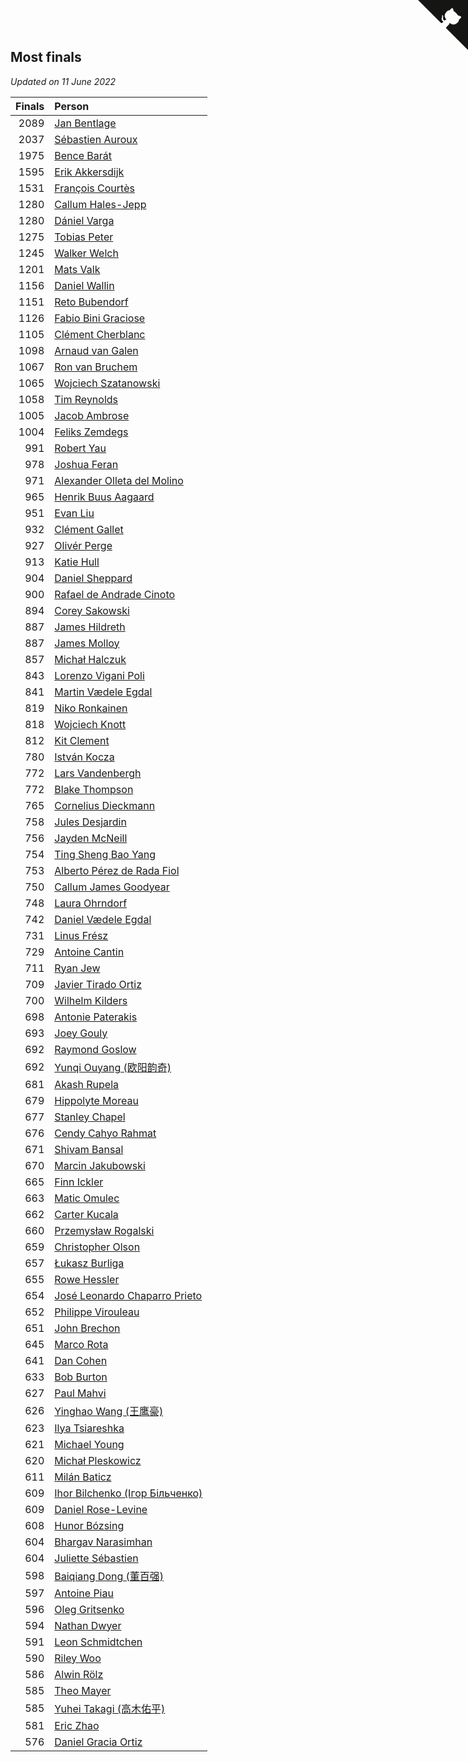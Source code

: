 ## Most finals

*Updated on 11 June 2022*

| Finals | Person |
| ---: | :--- |
| 2089 | [Jan Bentlage](https://www.worldcubeassociation.org/persons/2010BENT01) |
| 2037 | [Sébastien Auroux](https://www.worldcubeassociation.org/persons/2008AURO01) |
| 1975 | [Bence Barát](https://www.worldcubeassociation.org/persons/2008BARA01) |
| 1595 | [Erik Akkersdijk](https://www.worldcubeassociation.org/persons/2005AKKE01) |
| 1531 | [François Courtès](https://www.worldcubeassociation.org/persons/2008COUR01) |
| 1280 | [Callum Hales-Jepp](https://www.worldcubeassociation.org/persons/2012HALE01) |
| 1280 | [Dániel Varga](https://www.worldcubeassociation.org/persons/2008VARG01) |
| 1275 | [Tobias Peter](https://www.worldcubeassociation.org/persons/2014PETE03) |
| 1245 | [Walker Welch](https://www.worldcubeassociation.org/persons/2011WELC01) |
| 1201 | [Mats Valk](https://www.worldcubeassociation.org/persons/2007VALK01) |
| 1156 | [Daniel Wallin](https://www.worldcubeassociation.org/persons/2013WALL03) |
| 1151 | [Reto Bubendorf](https://www.worldcubeassociation.org/persons/2012BUBE01) |
| 1126 | [Fabio Bini Graciose](https://www.worldcubeassociation.org/persons/2010GRAC02) |
| 1105 | [Clément Cherblanc](https://www.worldcubeassociation.org/persons/2014CHER05) |
| 1098 | [Arnaud van Galen](https://www.worldcubeassociation.org/persons/2006GALE01) |
| 1067 | [Ron van Bruchem](https://www.worldcubeassociation.org/persons/2003BRUC01) |
| 1065 | [Wojciech Szatanowski](https://www.worldcubeassociation.org/persons/2011SZAT01) |
| 1058 | [Tim Reynolds](https://www.worldcubeassociation.org/persons/2005REYN01) |
| 1005 | [Jacob Ambrose](https://www.worldcubeassociation.org/persons/2010AMBR01) |
| 1004 | [Feliks Zemdegs](https://www.worldcubeassociation.org/persons/2009ZEMD01) |
| 991 | [Robert Yau](https://www.worldcubeassociation.org/persons/2009YAUR01) |
| 978 | [Joshua Feran](https://www.worldcubeassociation.org/persons/2011FERA01) |
| 971 | [Alexander Olleta del Molino](https://www.worldcubeassociation.org/persons/2008OLLE01) |
| 965 | [Henrik Buus Aagaard](https://www.worldcubeassociation.org/persons/2006BUUS01) |
| 951 | [Evan Liu](https://www.worldcubeassociation.org/persons/2009LIUE01) |
| 932 | [Clément Gallet](https://www.worldcubeassociation.org/persons/2004GALL02) |
| 927 | [Olivér Perge](https://www.worldcubeassociation.org/persons/2007PERG01) |
| 913 | [Katie Hull](https://www.worldcubeassociation.org/persons/2010HULL01) |
| 904 | [Daniel Sheppard](https://www.worldcubeassociation.org/persons/2009SHEP01) |
| 900 | [Rafael de Andrade Cinoto](https://www.worldcubeassociation.org/persons/2007CINO01) |
| 894 | [Corey Sakowski](https://www.worldcubeassociation.org/persons/2011SAKO01) |
| 887 | [James Hildreth](https://www.worldcubeassociation.org/persons/2009HILD01) |
| 887 | [James Molloy](https://www.worldcubeassociation.org/persons/2011MOLL01) |
| 857 | [Michał Halczuk](https://www.worldcubeassociation.org/persons/2006HALC01) |
| 843 | [Lorenzo Vigani Poli](https://www.worldcubeassociation.org/persons/2007POLI01) |
| 841 | [Martin Vædele Egdal](https://www.worldcubeassociation.org/persons/2013EGDA02) |
| 819 | [Niko Ronkainen](https://www.worldcubeassociation.org/persons/2010RONK01) |
| 818 | [Wojciech Knott](https://www.worldcubeassociation.org/persons/2011KNOT01) |
| 812 | [Kit Clement](https://www.worldcubeassociation.org/persons/2008CLEM01) |
| 780 | [István Kocza](https://www.worldcubeassociation.org/persons/2005KOCZ01) |
| 772 | [Lars Vandenbergh](https://www.worldcubeassociation.org/persons/2003VAND01) |
| 772 | [Blake Thompson](https://www.worldcubeassociation.org/persons/2010THOM03) |
| 765 | [Cornelius Dieckmann](https://www.worldcubeassociation.org/persons/2009DIEC01) |
| 758 | [Jules Desjardin](https://www.worldcubeassociation.org/persons/2010DESJ01) |
| 756 | [Jayden McNeill](https://www.worldcubeassociation.org/persons/2012MCNE01) |
| 754 | [Ting Sheng Bao Yang](https://www.worldcubeassociation.org/persons/2008BAOY01) |
| 753 | [Alberto Pérez de Rada Fiol](https://www.worldcubeassociation.org/persons/2011FIOL01) |
| 750 | [Callum James Goodyear](https://www.worldcubeassociation.org/persons/2012GOOD02) |
| 748 | [Laura Ohrndorf](https://www.worldcubeassociation.org/persons/2009OHRN01) |
| 742 | [Daniel Vædele Egdal](https://www.worldcubeassociation.org/persons/2013EGDA01) |
| 731 | [Linus Frész](https://www.worldcubeassociation.org/persons/2011FRES01) |
| 729 | [Antoine Cantin](https://www.worldcubeassociation.org/persons/2010CANT02) |
| 711 | [Ryan Jew](https://www.worldcubeassociation.org/persons/2008JEWR01) |
| 709 | [Javier Tirado Ortiz](https://www.worldcubeassociation.org/persons/2009TIRA01) |
| 700 | [Wilhelm Kilders](https://www.worldcubeassociation.org/persons/2010KILD02) |
| 698 | [Antonie Paterakis](https://www.worldcubeassociation.org/persons/2012PATE01) |
| 693 | [Joey Gouly](https://www.worldcubeassociation.org/persons/2007GOUL01) |
| 692 | [Raymond Goslow](https://www.worldcubeassociation.org/persons/2014GOSL01) |
| 692 | [Yunqi Ouyang (欧阳韵奇)](https://www.worldcubeassociation.org/persons/2007YUNQ01) |
| 681 | [Akash Rupela](https://www.worldcubeassociation.org/persons/2012RUPE01) |
| 679 | [Hippolyte Moreau](https://www.worldcubeassociation.org/persons/2008MORE02) |
| 677 | [Stanley Chapel](https://www.worldcubeassociation.org/persons/2016CHAP04) |
| 676 | [Cendy Cahyo Rahmat](https://www.worldcubeassociation.org/persons/2010RAHM02) |
| 671 | [Shivam Bansal](https://www.worldcubeassociation.org/persons/2011BANS02) |
| 670 | [Marcin Jakubowski](https://www.worldcubeassociation.org/persons/2007JAKU01) |
| 665 | [Finn Ickler](https://www.worldcubeassociation.org/persons/2012ICKL01) |
| 663 | [Matic Omulec](https://www.worldcubeassociation.org/persons/2010OMUL02) |
| 662 | [Carter Kucala](https://www.worldcubeassociation.org/persons/2015KUCA01) |
| 660 | [Przemysław Rogalski](https://www.worldcubeassociation.org/persons/2013ROGA02) |
| 659 | [Christopher Olson](https://www.worldcubeassociation.org/persons/2009OLSO01) |
| 657 | [Łukasz Burliga](https://www.worldcubeassociation.org/persons/2013BURL01) |
| 655 | [Rowe Hessler](https://www.worldcubeassociation.org/persons/2007HESS01) |
| 654 | [José Leonardo Chaparro Prieto](https://www.worldcubeassociation.org/persons/2011CHAP01) |
| 652 | [Philippe Virouleau](https://www.worldcubeassociation.org/persons/2008VIRO01) |
| 651 | [John Brechon](https://www.worldcubeassociation.org/persons/2010BREC01) |
| 645 | [Marco Rota](https://www.worldcubeassociation.org/persons/2009ROTA01) |
| 641 | [Dan Cohen](https://www.worldcubeassociation.org/persons/2007COHE01) |
| 633 | [Bob Burton](https://www.worldcubeassociation.org/persons/2003BURT01) |
| 627 | [Paul Mahvi](https://www.worldcubeassociation.org/persons/2012MAHV01) |
| 626 | [Yinghao Wang (王鹰豪)](https://www.worldcubeassociation.org/persons/2010WANG07) |
| 623 | [Ilya Tsiareshka](https://www.worldcubeassociation.org/persons/2012TERE01) |
| 621 | [Michael Young](https://www.worldcubeassociation.org/persons/2008YOUN02) |
| 620 | [Michał Pleskowicz](https://www.worldcubeassociation.org/persons/2009PLES01) |
| 611 | [Milán Baticz](https://www.worldcubeassociation.org/persons/2005BATI01) |
| 609 | [Ihor Bilchenko (Ігор Більченко)](https://www.worldcubeassociation.org/persons/2011BILC01) |
| 609 | [Daniel Rose-Levine](https://www.worldcubeassociation.org/persons/2015ROSE01) |
| 608 | [Hunor Bózsing](https://www.worldcubeassociation.org/persons/2009BOZS01) |
| 604 | [Bhargav Narasimhan](https://www.worldcubeassociation.org/persons/2011NARA02) |
| 604 | [Juliette Sébastien](https://www.worldcubeassociation.org/persons/2014SEBA01) |
| 598 | [Baiqiang Dong (董百强)](https://www.worldcubeassociation.org/persons/2008DONG06) |
| 597 | [Antoine Piau](https://www.worldcubeassociation.org/persons/2008PIAU01) |
| 596 | [Oleg Gritsenko](https://www.worldcubeassociation.org/persons/2011GRIT01) |
| 594 | [Nathan Dwyer](https://www.worldcubeassociation.org/persons/2011DWYE02) |
| 591 | [Leon Schmidtchen](https://www.worldcubeassociation.org/persons/2010SCHM01) |
| 590 | [Riley Woo](https://www.worldcubeassociation.org/persons/2007WOOR01) |
| 586 | [Alwin Rölz](https://www.worldcubeassociation.org/persons/2016ROLZ01) |
| 585 | [Theo Mayer](https://www.worldcubeassociation.org/persons/2012MAYE01) |
| 585 | [Yuhei Takagi (高木佑平)](https://www.worldcubeassociation.org/persons/2008TAKA01) |
| 581 | [Eric Zhao](https://www.worldcubeassociation.org/persons/2010ZHAO19) |
| 576 | [Daniel Gracia Ortiz](https://www.worldcubeassociation.org/persons/2009ORTI01) |


<a href="https://github.com/jonatanklosko/wca_statistics" class="github-corner" aria-label="View source on Github"><svg width="80" height="80" viewBox="0 0 250 250" style="fill:#151513; color:#fff; position: absolute; top: 0; border: 0; right: 0;" aria-hidden="true"><path d="M0,0 L115,115 L130,115 L142,142 L250,250 L250,0 Z"></path><path d="M128.3,109.0 C113.8,99.7 119.0,89.6 119.0,89.6 C122.0,82.7 120.5,78.6 120.5,78.6 C119.2,72.0 123.4,76.3 123.4,76.3 C127.3,80.9 125.5,87.3 125.5,87.3 C122.9,97.6 130.6,101.9 134.4,103.2" fill="currentColor" style="transform-origin: 130px 106px;" class="octo-arm"></path><path d="M115.0,115.0 C114.9,115.1 118.7,116.5 119.8,115.4 L133.7,101.6 C136.9,99.2 139.9,98.4 142.2,98.6 C133.8,88.0 127.5,74.4 143.8,58.0 C148.5,53.4 154.0,51.2 159.7,51.0 C160.3,49.4 163.2,43.6 171.4,40.1 C171.4,40.1 176.1,42.5 178.8,56.2 C183.1,58.6 187.2,61.8 190.9,65.4 C194.5,69.0 197.7,73.2 200.1,77.6 C213.8,80.2 216.3,84.9 216.3,84.9 C212.7,93.1 206.9,96.0 205.4,96.6 C205.1,102.4 203.0,107.8 198.3,112.5 C181.9,128.9 168.3,122.5 157.7,114.1 C157.9,116.9 156.7,120.9 152.7,124.9 L141.0,136.5 C139.8,137.7 141.6,141.9 141.8,141.8 Z" fill="currentColor" class="octo-body"></path></svg></a><style>.github-corner:hover .octo-arm{animation:octocat-wave 560ms ease-in-out}@keyframes octocat-wave{0%,100%{transform:rotate(0)}20%,60%{transform:rotate(-25deg)}40%,80%{transform:rotate(10deg)}}@media (max-width:500px){.github-corner:hover .octo-arm{animation:none}.github-corner .octo-arm{animation:octocat-wave 560ms ease-in-out}}</style>
